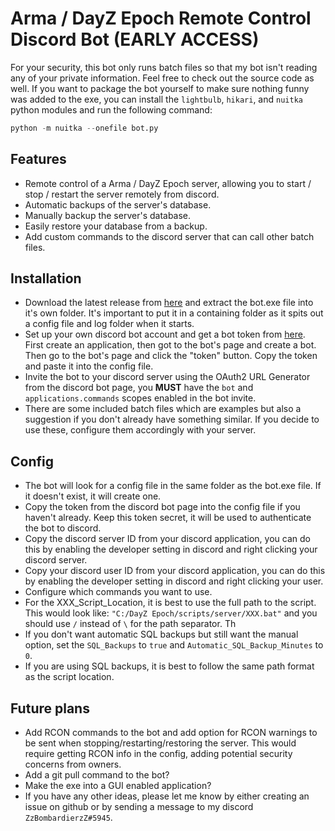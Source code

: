 # Arma / DayZ Epoch Remote Control Discord Bot (EARLY ACCESS)
For your security, this bot only runs batch files so that my bot isn't reading any of your private information. Feel free to check out the source code as well. If you want to package the bot yourself to make sure nothing funny was added to the exe, you can install the `lightbulb`, `hikari`, and `nuitka` python modules and run the following command:
~~~py
python -m nuitka --onefile bot.py
~~~

## Features
- Remote control of a Arma / DayZ Epoch server, allowing you to start / stop / restart the server remotely from discord.
- Automatic backups of the server's database.
- Manually backup the server's database.
- Easily restore your database from a backup.
- Add custom commands to the discord server that can call other batch files.

## Installation
- Download the latest release from [here](https://github.com/ZzBombardierzZ/EpochRemote-DiscordBot/archive/refs/heads/main.zip) and extract the bot.exe file into it's own folder. It's important to put it in a containing folder as it spits out a config file and log folder when it starts.
- Set up your own discord bot account and get a bot token from [here](https://discordapp.com/developers/applications/me). First create an application, then got to the bot's page and create a bot. Then go to the bot's page and click the "token" button. Copy the token and paste it into the config file.
- Invite the bot to your discord server using the OAuth2 URL Generator from the discord bot page, you **MUST** have the `bot` and `applications.commands` scopes enabled in the bot invite.
- There are some included batch files which are examples but also a suggestion if you don't already have something similar. If you decide to use these, configure them accordingly with your server.

## Config
- The bot will look for a config file in the same folder as the bot.exe file. If it doesn't exist, it will create one.
- Copy the token from the discord bot page into the config file if you haven't already. Keep this token secret, it will be used to authenticate the bot to discord.
- Copy the discord server ID from your discord application, you can do this by enabling the developer setting in discord and right clicking your discord server.
- Copy your discord user ID from your discord application, you can do this by enabling the developer setting in discord and right clicking your user.
- Configure which commands you want to use.
- For the XXX_Script_Location, it is best to use the full path to the script. This would look like: `"C:/DayZ Epoch/scripts/server/XXX.bat"` and you should use `/` instead of `\` for the path separator. Th
- If you don't want automatic SQL backups but still want the manual option, set the `SQL_Backups` to `true` and `Automatic_SQL_Backup_Minutes` to `0`.
- If you are using SQL backups, it is best to follow the same path format as the script location.


## Future plans
- Add RCON commands to the bot and add option for RCON warnings to be sent when stopping/restarting/restoring the server. This would require getting RCON info in the config, adding potential security concerns from owners.
- Add a git pull command to the bot?
- Make the exe into a GUI enabled application?
- If you have any other ideas, please let me know by either creating an issue on github or by sending a message to my discord `ZzBombardierzZ#5945`.